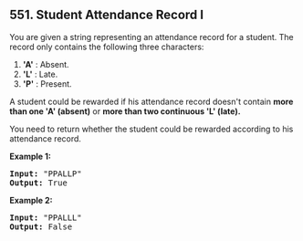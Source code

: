 ## 551. Student Attendance Record I

You are given a string representing an attendance record for a student. The record only
contains the following three characters:

1. **'A'** : Absent.
2. **'L'** : Late.
3. **'P'** : Present.

A student could be rewarded if his attendance record doesn't contain **more than one 'A'
(absent)** or **more than two continuous 'L' (late).**

You need to return whether the student could be rewarded according to his attendance
record.

**Example 1:**
<pre>
<b>Input:</b> "PPALLP"
<b>Output:</b> True
</pre>

**Example 2:**
<pre>
<b>Input:</b> "PPALLL"
<b>Output:</b> False
</pre>
